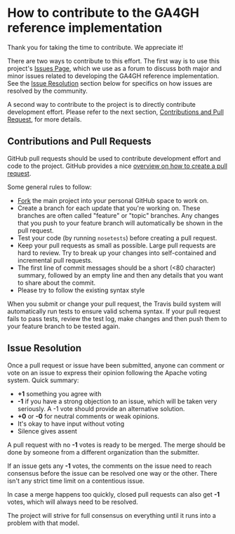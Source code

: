 # How to contribute to the GA4GH reference implementation

Thank you for taking the time to contribute. We appreciate it!

There are two ways to contribute to this effort. The first way is to use this 
project's [Issues Page](https://github.com/ga4gh/server/issues), which we 
use as a forum to discuss both major and minor issues related to developing 
the GA4GH reference implementation. See the [Issue Resolution](#issue_resolution) 
section below for specifics on how issues are resolved by the community.

A second way to contribute to the project is to directly contribute 
development effort. Please refer to the next section, 
[Contributions and Pull Request](#pull_request), for more details.

<a name="pull_request"></a>
## Contributions and Pull Requests

GitHub pull requests should be used to contribute development effort 
and code to the project. GitHub provides a nice 
[overview on how to create a pull request](https://help.github.com/articles/creating-a-pull-request).

Some general rules to follow:

* [Fork](https://help.github.com/articles/fork-a-repo) the main project 
  into your personal GitHub space to work on.
* Create a branch for each update that you're working on. These branches 
  are often called "feature" or "topic" branches. Any changes that you 
  push to your feature branch will automatically be shown in the pull request.
* Test your code (by running `nosetests`) before creating a pull request.
* Keep your pull requests as small as possible. Large pull requests are 
  hard to review. Try to break up your changes into self-contained and 
  incremental pull requests.
* The first line of commit messages should be a short (<80 character) summary, 
  followed by an empty line and then any details that you want to share about 
  the commit.
* Please try to follow the existing syntax style

When you submit or change your pull request, the Travis build system will 
automatically run tests to ensure valid schema syntax. If your pull request 
fails to pass tests, review the test log, make changes and then push them 
to your feature branch to be tested again.


<a name="issue_resolution"></a>
## Issue Resolution

Once a pull request or issue have been submitted, anyone can comment or vote 
on an issue to express their opinion following the Apache voting system. 
Quick summary:

- **+1** something you agree with
- **-1** if you have a strong objection to an issue, which will be taken very 
  seriously. A -1 vote should provide an alternative solution.
- **+0** or **-0** for neutral comments or weak opinions.
- It's okay to have input without voting
- Silence gives assent

A pull request with no **-1** votes is ready to be merged. The merge should be 
done by someone from a different organization than the submitter.

If an issue gets any **-1** votes, the comments on the issue need to reach 
consensus before the issue can be resolved one way or the other. There isn't 
any strict time limit on a contentious issue.

In case a merge happens too quickly, closed pull requests can also get 
**-1** votes, which will always need to be resolved. 

The project will strive for full consensus on everything until it runs into 
a problem with that model.
